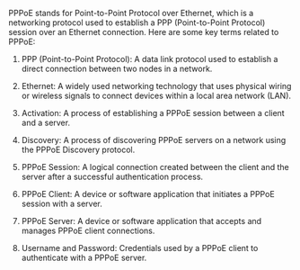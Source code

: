 PPPoE stands for Point-to-Point Protocol over Ethernet, which is a networking protocol used to establish a PPP (Point-to-Point Protocol) session over an Ethernet connection. Here are some key terms related to PPPoE:

1. PPP (Point-to-Point Protocol): A data link protocol used to establish a direct connection between two nodes in a network.

2. Ethernet: A widely used networking technology that uses physical wiring or wireless signals to connect devices within a local area network (LAN).

3. Activation: A process of establishing a PPPoE session between a client and a server.

4. Discovery: A process of discovering PPPoE servers on a network using the PPPoE Discovery protocol.

5. PPPoE Session: A logical connection created between the client and the server after a successful authentication process.

6. PPPoE Client: A device or software application that initiates a PPPoE session with a server.

7. PPPoE Server: A device or software application that accepts and manages PPPoE client connections.

8. Username and Password: Credentials used by a PPPoE client to authenticate with a PPPoE server.
